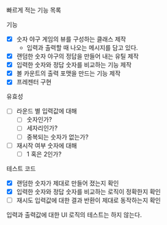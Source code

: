 빠르게 적는 기능 목록

기능

- [x] 숫자 야구 게임의 뷰를 구성하는 클래스 제작
  - 입력과 출력할 때 나오는 메시지를 담고 있다.
- [x] 랜덤한 숫자 야구의 정답을 만들어 내는 유틸 제작
- [x] 입력한 숫자와 정답 숫자를 비교하는 기능 제작
- [x] 볼 카운트의 출력 포맷을 만드는 기능 제작
- [x] 프레젠터 구현

유효성

- [ ] 라운드 별 입력값에 대해
  - [ ] 숫자인가?
  - [ ] 세자리인가?
  - [ ] 중복되는 숫자가 없는가?
- [ ] 재시작 여부 숫자에 대해
  - [ ] 1 혹은 2인가?

테스트 코드

- [x] 랜덤한 숫자가 제대로 만들어 졌는지 확인
- [x] 입력한 숫자와 정답 숫자를 비교하는 로직이 정확한지 확인
- [ ] 재시도 입력값에 대한 결과 반환이 제대로 동작하는지 확인

입력과 출력값에 대한 UI 로직의 테스트는 하지 않는다.
